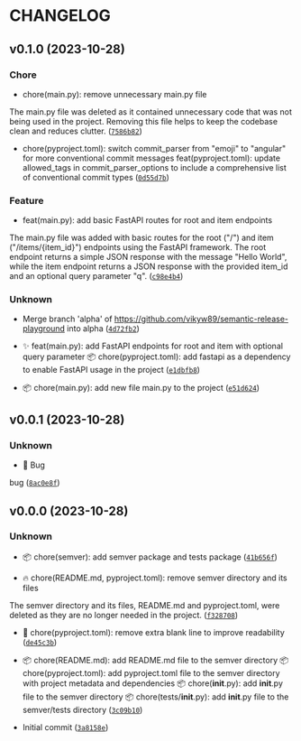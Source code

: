 # CHANGELOG



## v0.1.0 (2023-10-28)

### Chore

* chore(main.py): remove unnecessary main.py file

The main.py file was deleted as it contained unnecessary code that was not being used in the project. Removing this file helps to keep the codebase clean and reduces clutter. ([`7586b82`](https://github.com/vikyw89/semantic-release-playground/commit/7586b824d35a78e6a4d78a997a7fc4bf840775df))

* chore(pyproject.toml): switch commit_parser from &#34;emoji&#34; to &#34;angular&#34; for more conventional commit messages
feat(pyproject.toml): update allowed_tags in commit_parser_options to include a comprehensive list of conventional commit types ([`0d55d7b`](https://github.com/vikyw89/semantic-release-playground/commit/0d55d7bed6793899caaf122fc7cb34da6dc6b001))

### Feature

* feat(main.py): add basic FastAPI routes for root and item endpoints

The main.py file was added with basic routes for the root (&#34;/&#34;) and item (&#34;/items/{item_id}&#34;) endpoints using the FastAPI framework. The root endpoint returns a simple JSON response with the message &#34;Hello World&#34;, while the item endpoint returns a JSON response with the provided item_id and an optional query parameter &#34;q&#34;. ([`c98e4b4`](https://github.com/vikyw89/semantic-release-playground/commit/c98e4b434021bc73a4191e8a5f04b1e44b5f57c3))

### Unknown

* Merge branch &#39;alpha&#39; of https://github.com/vikyw89/semantic-release-playground into alpha ([`4d72fb2`](https://github.com/vikyw89/semantic-release-playground/commit/4d72fb2a1b0da85b1f561d8fae4cdabb76bd96d1))

* ✨ feat(main.py): add FastAPI endpoints for root and item with optional query parameter
📦 chore(pyproject.toml): add fastapi as a dependency to enable FastAPI usage in the project ([`e1dbfb8`](https://github.com/vikyw89/semantic-release-playground/commit/e1dbfb8a2b2a5e8a58ceff352656b8da40763a8a))

* 📦 chore(main.py): add new file main.py to the project ([`e51d624`](https://github.com/vikyw89/semantic-release-playground/commit/e51d624c9fd0f904004600735361cb50e6ec6552))


## v0.0.1 (2023-10-28)

### Unknown

* :bug: Bug

bug ([`8ac0e8f`](https://github.com/vikyw89/semantic-release-playground/commit/8ac0e8f1e9d96f724533fefd84b38a9c374de50d))


## v0.0.0 (2023-10-28)

### Unknown

* 📦 chore(semver): add semver package and tests package ([`41b656f`](https://github.com/vikyw89/semantic-release-playground/commit/41b656f0dffa4895ce1a867686e16e8e226e52b5))

* 🔥 chore(README.md, pyproject.toml): remove semver directory and its files

The semver directory and its files, README.md and pyproject.toml, were deleted as they are no longer needed in the project. ([`f328708`](https://github.com/vikyw89/semantic-release-playground/commit/f328708716359cce788398ca0e5216590298204d))

* 🔧 chore(pyproject.toml): remove extra blank line to improve readability ([`de45c3b`](https://github.com/vikyw89/semantic-release-playground/commit/de45c3bee439a2c52d408c12ebd9ebfc0638a9c6))

* 📦 chore(README.md): add README.md file to the semver directory
📦 chore(pyproject.toml): add pyproject.toml file to the semver directory with project metadata and dependencies
📦 chore(__init__.py): add __init__.py file to the semver directory
📦 chore(tests/__init__.py): add __init__.py file to the semver/tests directory ([`3c09b10`](https://github.com/vikyw89/semantic-release-playground/commit/3c09b1053a90f8f9b99645fda05e59d274485224))

* Initial commit ([`3a8158e`](https://github.com/vikyw89/semantic-release-playground/commit/3a8158e42f5b81dee989512909ba73b3318a3aa3))

